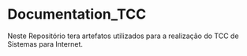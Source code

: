 # Documentation_TCC

Neste Repositório tera artefatos utilizados para a realização do TCC de Sistemas para Internet.
